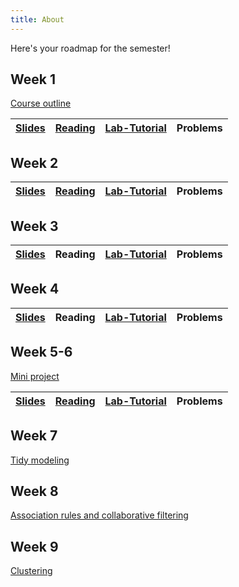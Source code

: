 ```yaml
---
title: About
---
```


Here's your roadmap for the semester!

## Week 1

[Course outline](/DM.docx)

|[Slides](/L1/L1.pdf)    	|  [Reading](https://cran.r-project.org/web/packages/naniar/readme/README.html) | [Lab-Tutorial](/lab1.html) | Problems 
|:-:	|:-:	|:-:	|:-:|

## Week 2

|[Slides](/L2/L2.pdf)    	|  [Reading](https://juliasilge.com/blog/wind-turbine/) | [Lab-Tutorial](/lab2.html) | Problems 
|:-:	|:-:	|:-:	|:-:|

## Week 3

|[Slides](/L3/L3.pdf)    	|  Reading | [Lab-Tutorial](/L3lab.R) | Problems 
|:-:	|:-:	|:-:	|:-:|

## Week 4

|[Slides](/L4.pdf)    	|  Reading | [Lab-Tutorial](/L4lab.R) | Problems 
|:-:	|:-:	|:-:	|:-:|

## Week 5-6

[Mini project](/miniproject.html)

|[Slides](/L5.pdf)    	|  [Reading](https://topepo.github.io/caret/available-models.html) | [Lab-Tutorial](/lab5.html) | Problems 
|:-:	|:-:	|:-:	|:-:|

## Week 7

[Tidy modeling](/tidymodels/tidymodels.html)


## Week 8

[Association rules and collaborative filtering](/arcf.html)

## Week 9

[Clustering](/clustering.html)